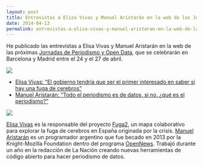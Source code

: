 ```yaml
---
layout: post
title: Entrevistas a Elisa Vivas y Manuel Aristarán en la web de las Jornadas de Periodismo y Open Data
date: 2014-04-13
permalink: entrevistas-a-elisa-vivas-y-manuel-aristaran-en-la-web-de-las-jornadas-de-periodismo-y-open-data
---
```

He publicado las entrevistas a Elisa Vivas y Manuel Aristarán en la web de las próximas [Jornadas de Periodismo y Open Data](http://periodismodatos.okfn.es/), que se celebrarán en Barcelona y Madrid entre el 24 y el 27 de abril.

![](https://dl.dropboxusercontent.com/u/55065502/instant%C3%A1nea42.png)

*   [Elisa Vivas: “El gobierno tendría que ser el primer interesado en saber si hay una fuga de cerebros”](http://periodismodatos.okfn.es/elisa-vivas-el-gobierno-tendria-que-ser-el-primer-interesado-en-saber-si-hay-una-fuga-de-cerebros/)
*   [Manuel Aristarán: “Todo el periodismo es de datos, si no, ¿qué es el periodismo?”](http://periodismodatos.okfn.es/manuel-aristaran-todo-el-periodismo-es-de-datos-si-no-que-es-el-periodismo/)

![](https://dl.dropboxusercontent.com/u/55065502/instant%C3%A1nea41.png)

[Elisa Vivas](http://twitter.com/eli_vivas) es la responsable del proyecto [Fuga2](http://data.elperiodico.com), un mapa colaborativo para explorar la fuga de cerebros en España originada por la crisis. [Manuel Aristarán](http://jazzido.com) es un programador argentino que fue becado en 2013 por la Knight-Mozilla Foundation dentro del programa [OpenNews](http://opennews.org). Trabajó durante un año en la redacción de La Nación creando nuevas herramientas de código abierto para hacer periodismo de datos.